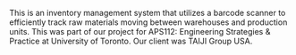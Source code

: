 This is an inventory management system that utilizes a barcode scanner to efficiently track raw materials moving between warehouses and production units. This was part of our project for APS112: Engineering Strategies & Practice at University of Toronto. Our client was TAIJI Group USA.
